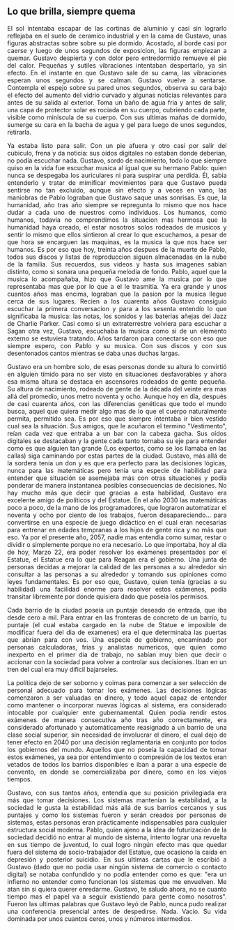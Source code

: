## Lo que brilla, siempre quema

<p align="justify">
El sol intentaba escapar de las cortinas de aluminio y casi sin lograrlo reflejaba en el suelo de ceramico industrial y en la cama de Gustavo, unas figuras abstractas sobre sobre su pie dormido. Acostado, al borde casi por caerse y luego de unos segundos de exposicion, las figuras empiezan a quemar. Gustavo despierta y con dolor pero entredormido remueve el pie del calor. Pequeñas y sutiles vibraciones intentaban despertarlo, ya sin efecto. En el instante en que Gustavo sale de su cama, las vibraciones esperan unos segundos y se calman. Gustavo vuelve a sentarse. Contempla el espejo sobre su pared unos segundos, observa su cara bajo el efecto del aumento del vidrio curvado y algunas noticias relevantes para antes de su salida al exterior. Toma un baño de agua fria y antes de salir, una capa de protector solar es rociada en su cuerpo, cubriendo cada parte, visible como miniscula de su cuerpo. Con sus ultimas mañas de dormido, sumerge su cara en la bacha de agua y gel para luego de unos segundos, retirarla.
</p>
<p align="justify">
Ya estaba listo para salir. Con un pie afuera y otro casi por salir del cubiculo, frena y da noticia: sus oídos digitales no estaban donde deberian, no podía escuchar nada. Gustavo, sordo de nacimiento, todo lo que siempre quiso en la vida fue escuchar musica al igual que su hermano Pablo: quien nunca se despegaba los auriculares ni para suspirar una perdida. Él, sabia entenderlo y tratar de mimificar movimientos para que Gustavo pueda sentirse no tan excluido, aunque sin efecto y a veces en vano, las maniobras de Pablo lograban que Gustavo saque unas sonrisas.
Es que, la humanidad, año tras año siempre se repregunta lo mismo que nos hace dudar a cada uno de nuestros como individuos. Los humanos, como humanos, todavia no comprendimos la situacion mas hermosa que la humanidad haya creado, el estar nosotros solos rodeados de musicos y sentir lo mismo que ellos sintieron al crear lo que escuchamos, a pesar de que hora se encarguen las maquinas, es la musica la que nos hace ser humanos. Es por eso que hoy, treinta años despues de la muerte de Pablo, todos sus discos y listas de reproduccion siguen almacenadas en la nube de la familia. Sus recuerdos, sus videos y hasta sus imagenes sabian distinto, como si sonara una pequeña melodia de fondo. Pablo, aquel que la musica lo acompañaba, hizo que Gustavo ame la musica por lo que representaba mas que por lo que a el le trasmitía. Ya era grande y unos cuantos años mas encima, lograban que la pasion por la musica llegue cerca de sus lugares. Recien a los cuarenta años Gustavo consiguio escuchar la primera conversacion y para a los sesenta entendío lo que significaba la musica: las notas, los sonidos y las baterias añejas del Jazz de Charlie Parker. Casi como si un extraterrestre volviera para escuchar a Sagan otra vez, Gustavo, escuchaba la musica como si de un elemento externo se estuviera tratando. Años tardaron para conectarse con eso que siempre espero, con Pablo y su musica. Con sus discos y con sus desentonados cantos mientras se daba unas duchas largas.
</p>
<p align="justify">
Gustavo era un hombre solo, de esas personas donde su altura lo convirtió en alguien tímido para no ser visto en situaciones desfavorables y ahora esa misma altura se destaca en ascensores rodeados de gente pequeña. Su altura de nacimiento, rodeado de gente de la década del veinte era mas allá del promedio, unos metro noventa y ocho. Aunque hoy en día, después de casi cuarenta años, con las diferencias genéticas que todo el mundo busca, aquel que quiera medir algo mas de lo que el cuerpo naturalmente permita, permitido sea. Es por eso que siempre intentaba ir bien vestido cual sea la situación. Sus amigos, que le acuñaron el termino "Vestimento", reían cada vez que entraba a un bar con la cabeza gacha. Sus oídos digitales se destacaban y la gente cada tanto tornaba su eje para entender como es que alguien tan grande (Los expertos, como se los llamaba en las callas) siga caminando por estas partes de la ciudad. Gustavo, más allá de la sordera tenía un don y es que era perfecto para las decisiones lógicas, nunca para las matemáticas pero tenía una especie de habilidad para entender que situación se asemejaba más con otras situaciones y podía ponderar de manera instantanea posibles consecuencias de decisiones. No hay mucho más que decir que gracias a esta habilidad, Gustavo era excelente amigo de políticos y del Estatue. En el año 2030 las matemáticas poco a poco, de la mano de los programadores, que lograron automatizar el noventa y ocho por ciento de los trabajos, fueron desapareciendo… para convertirse en una especie de juego didáctico en el cual eran necesarias para entrenar en edades tempranas a los hijos de gente rica y no más que eso. Ya por el presente año, 2057, nadie mas entendía como sumar, restar o dividir o simplemente porque no era necesario. Lo que importaba, hoy al día de hoy, Marzo 22, era poder resolver los exámenes presentados por el Estatue, el Estatue era lo que para Reagan era el gobierno. Una junta de personas decidas a mejorar la calidad de las personas a su alrededor sin consultar a las personas a su alrededor y tomando sus opiniones como leyes fundamentales. Es por eso que, Gustavo, quien tenía (gracias a su habilidad) una facilidad enorme para resolver estos exámenes, podía transitar libremente por donde quisiera dado que poseía los permisos.
</p>
<p align="justify">
Cada barrío de la ciudad poseía un puntaje deseado de entrada, que iba desde cero a mil. Para entrar en las fronteras de concreto de un barrío, tu puntaje (el cual estaba cargado en la nube de Statue e imposible de modificar fuera del dia de examenes) era el que determinaba las puertas que abrían para con vos. Una especie de gobierno, encaminado por personas calculadoras, frias y analistas numericos, que quien como inexperto en el primer dia de trabajo, no sabían muy bien que decir o accionar con la sociedad para volver a controlar sus decisiones. Iban en un tren del cual era muy dificil bajarseles.
</p>
<p align="justify">
La política dejo de ser soborno y coimas para comenzar a ser selección de personal adecuado para tomar los exámenes. Las decisiones lógicas comenzaron a ser valuadas en dinero, y todo aquel capaz de entender como mantener o incorporar nuevas lógicas al sistema, era considerado intocable por cualquier ente gubernamental. Quien podía rendir estos exámenes de manera consecutiva año tras año correctamente, era considerado afortunado y automáticamente reasignado a un barrio de una clase social superior, sin necesidad de involucrar el dinero, el cual dejo de tener efecto en 2040 por una decisión reglamentaria en conjunto por todos los gobiernos del mundo. Aquellos que no poseía la capacidad de tomar estos exámenes, ya sea por entendimiento o compresión de los textos eran vetados de todos los barrios disponibles e iban a parar a una especie de convento, en donde se comercializaba por dinero, como en los viejos tiempos.
</p>

<p align="justify">
Gustavo, con sus tantos años, entendía que su posición privilegiada era más que tomar decisiones. Los sistemas mantenían la estabilidad, a la sociedad le gusta la estabilidad más allá de sus barrios cercanos y sus puntajes y como los sistemas fueron y serán creados por personas de sistemas, estas personas eran prácticamente indispensables para cualquier estructura social moderna. Pablo, quien ajeno a la idea de futurización de la sociedad decidió no entrar al mundo de sistema, intento lograr una revuelta en sus tiempo de juventud, lo cual logro ningún efecto mas que quedar fuera del sistema de socio-trabajador del Estatue, que ocasiono la caída en depresión y posterior suicidio. En sus ultimas cartas que le escribió a Gustavo (dado que no podía usar ningún sistema de comercio o contacto digital) se notaba confundido y no podía entender como es que: "era un infierno no entender como funcionan los sistemas que me envuelven. Me atan sin si quiera querer enredarme. Gustavo, te saludo ahora, no se cuanto tiempo mas el papel va a seguir existiendo para gente como nosotros". Fueron las ultimas palabras que Gustavo leyó de Pablo, nunca pudo realizar una conferencia presencial antes de despedirse. Nada. Vacío. Su vida dominada por unos cuantos ceros, unos y números intermedios.
</p>
